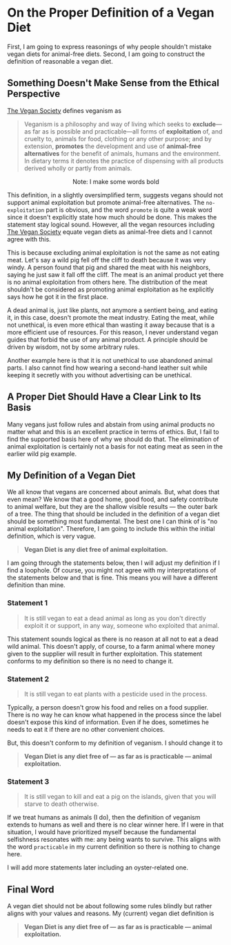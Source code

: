 # On the Proper Definition of a Vegan Diet

First, I am going to express reasonings of why people shouldn't mistake vegan diets for animal-free diets. Second, I am going to construct the definition of reasonable a vegan diet.

## Something Doesn't Make Sense from the Ethical Perspective

[The Vegan Society](https://www.vegansociety.com/go-vegan/definition-veganismhttps://www.vegansociety.com/go-vegan/definition-veganism) defines veganism as

> Veganism is a philosophy and way of living which seeks to **exclude**—as far as is possible and practicable—all forms of **exploitation** of, and cruelty to, animals for food, clothing or any other purpose; and by extension, **promotes** the development and use of **animal-free alternatives** for the benefit of animals, humans and the environment. In dietary terms it denotes the practice of dispensing with all products derived wholly or partly from animals.
<center>Note: I make some words bold</center>

This definition, in a slightly oversimplified term, suggests vegans should not support animal exploitation but promote animal-free alternatives. The `no-exploitation` part is obvious, and the word `promote` is quite a weak word since it doesn't explicitly state how much should be done. This makes the statement stay logical sound. However, all the vegan resources including [The Vegan Society](https://www.vegansociety.com/go-vegan/how-go-vegan) equate vegan diets as animal-free diets and I cannot agree with this.

This is because excluding animal exploitation is not the same as not eating meat. Let's say a wild pig fell off the cliff to death because it was very windy. A person found that pig and shared the meat with his neighbors, saying he just saw it fall off the cliff. The meat is an animal product yet there is no animal exploitation from others here. The distribution of the meat shouldn't be considered as promoting animal exploitation as he explicitly says how he got it in the first place.

A dead animal is, just like plants, not anymore a sentient being, and eating it, in this case, doesn't promote the meat industry. Eating the meat, while not unethical, is even more ethical than wasting it away because that is a more efficient use of resources. For this reason, I never understand vegan guides that forbid the use of any animal product. A principle should be driven by wisdom, not by some arbitrary rules.

Another example here is that it is not unethical to use abandoned animal parts. I also cannot find how wearing a second-hand leather suit while keeping it secretly with you without advertising can be unethical.

## A Proper Diet Should Have a Clear Link to Its Basis

Many vegans just follow rules and abstain from using animal products no matter what and this is an excellent practice in terms of ethics. But, I fail to find the supported basis here of why we should do that. The elimination of animal exploitation is certainly not a basis for not eating meat as seen in the earlier wild pig example.

## My Definition of a Vegan Diet

We all know that vegans are concerned about animals. But, what does that even mean? We know that a good home, good food, and safety contribute to animal welfare, but they are the shallow visible results — the outer bark of a tree. The thing that should be included in the definition of a vegan diet should be something most fundamental. The best one I can think of is "no animal exploitation". Therefore, I am going to include this within the initial definition, which is very vague.

> **Vegan Diet is any diet free of animal exploitation.**

I am going through the statements below, then I will adjust my definition if I find a loophole. Of course, you might not agree with my interpretations of the statements below and that is fine. This means you will have a different definition than mine.

### Statement 1
> It is still vegan to eat a dead animal as long as you don't directly exploit it or support, in any way, someone who exploited that animal.

This statement sounds logical as there is no reason at all not to eat a dead wild animal. This doesn't apply, of course, to a farm animal where money given to the supplier will result in further exploitation. This statement conforms to my definition so there is no need to change it.

### Statement 2
> It is still vegan to eat plants with a pesticide used in the process.

Typically, a person doesn't grow his food and relies on a food supplier. There is no way he can know what happened in the process since the label doesn't expose this kind of information. Even if he does, sometimes he needs to eat it if there are no other convenient choices.

But, this doesn't conform to my definition of veganism. I should change it to

> **Vegan Diet is any diet free of — as far as is practicable — animal exploitation.**

### Statement 3
> It is still vegan to kill and eat a pig on the islands, given that you will starve to death otherwise.

If we treat humans as animals (I do), then the definition of veganism extends to humans as well and there is no clear winner here. If I were in that situation, I would have prioritized myself because the fundamental selfishness resonates with me: any being wants to survive. This aligns with the word `practicable` in my current definition so there is nothing to change here.

I will add more statements later including an oyster-related one.

## Final Word

A vegan diet should not be about following some rules blindly but rather aligns with your values and reasons. My (current) vegan diet definition is

> **Vegan Diet is any diet free of — as far as is practicable — animal exploitation.**
